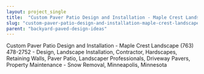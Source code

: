 ```yaml
---
layout: project_single
title:  "Custom Paver Patio Design and Installation - Maple Crest Landscape (763) 478-2752 - Design, Landscape Installation, Contractor, Hardscapes, Retaining Walls, Paver Patio, Landscaper Professionals, Driveway Pavers, Property Maintenance - Snow Removal, "
slug: "custom-paver-patio-design-and-installation-maple-crest-landscape-763-478-2752-design-landscape-installation"
parent: "backyard-paved-design-ideas"
---
```

Custom Paver Patio Design and Installation - Maple Crest Landscape (763) 478-2752 - Design, Landscape Installation, Contractor, Hardscapes, Retaining Walls, Paver Patio, Landscaper Professionals, Driveway Pavers, Property Maintenance - Snow Removal, Minneapolis, Minnesota